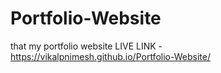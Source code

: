 # Portfolio-Website
that my portfolio website
LIVE LINK - https://vikalpnimesh.github.io/Portfolio-Website/
